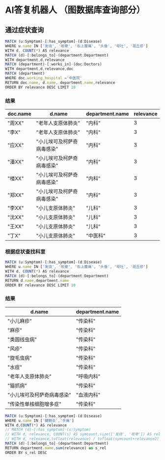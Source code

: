 # AI答复机器人 （图数据库查询部分）

## 通过症状查询

```js
MATCH (u:Symptom)-[:has_symptom]-(d:Disease)
WHERE u.name IN ['发烧', '咳嗽', '右上腹痛', '头昏', '呕吐', '斑丘疹']
WITH d, COUNT(*) AS relevance
MATCH (d)-[:belongs_to]-(department:Department)
WITH department,d,relevance
MATCH (department)-[:works_in]-(doc:Doctors)
WITH department,d,relevance,doc
MATCH (department)
WHERE doc.working_hospital ='中医院'
RETURN doc.name, d.name, department.name,relevance 
ORDER BY relevance DESC LIMIT 10
``````
### 结果
<center>
<table>
<thead>
  <tr>
    <th>doc.name</th>
    <th>d.name</th>
    <th>department.name</th>
    <th>relevance</th>
  </tr>
</thead>
<tbody>
  <tr>
    <td>"周XX"</td>
    <td>"老年人支原体肺炎"</td>
    <td>"内科"</td>
    <td>3</td>
  </tr>
  <tr>
    <td>"李X"</td>
    <td>"老年人支原体肺炎"</td>
    <td>"内科"</td>
    <td>3</td>
  </tr>
  <tr>
    <td>"应XX"</td>
    <td>"小儿埃可及柯萨奇病毒感染"</td>
    <td>"内科"</td>
    <td>3</td>
  </tr>
  <tr>
    <td>"潘XX"</td>
    <td>"小儿埃可及柯萨奇病毒感染"</td>
    <td>"内科"</td>
    <td>3</td>
  </tr>
  <tr>
    <td>"楼XX"</td>
    <td>"小儿埃可及柯萨奇病毒感染"</td>
    <td>"内科"</td>
    <td>3</td>
  </tr>
  <tr>
    <td>"郑XX"</td>
    <td>"小儿埃可及柯萨奇病毒感染"</td>
    <td>"内科"</td>
    <td>3</td>
  </tr>
  <tr>
    <td>"李XX"</td>
    <td>"小儿支原体肺炎"</td>
    <td>"儿科"</td>
    <td>3</td>
  </tr>
  <tr>
    <td>"沈XX"</td>
    <td>"小儿支原体肺炎"</td>
    <td>"儿科"</td>
    <td>3</td>
  </tr>
  <tr>
    <td>"王XX"</td>
    <td>"小儿支原体肺炎"</td>
    <td>"儿科"</td>
    <td>3</td>
  </tr>
  <tr>
    <td>"丁X"</td>
    <td>"小儿支原体肺炎"</td>
    <td>"中医科"</td>
    <td>3</td>
  </tr>
</tbody>
</table>
</center>

### 根据症状查找科室

```js
MATCH (u:Symptom)-[:has_symptom]-(d:Disease)
WHERE u.name IN ['发烧', '咳嗽', '右上腹痛', '头昏', '呕吐', '斑丘疹']
WITH d, COUNT(*) AS relevance
MATCH (d)-[:belongs_to]-(department:Department)
RETURN d.name,department.name
ORDER BY relevance DESC LIMIT 10
```
### 结果
<center>
<table>
<thead>
  <tr>
    <th>d.name</th>
    <th>department.name</th>
  </tr>
</thead>
<tbody>
  <tr>
    <td>"小儿麻疹"</td>
    <td>"传染科"</td>
  </tr>
  <tr>
    <td>"麻疹"</td>
    <td>"传染科"</td>
  </tr>
  <tr>
    <td>"类圆线虫病"</td>
    <td>"传染科"</td>
  </tr>
  <tr>
    <td>"风疹"</td>
    <td>"传染科"</td>
  </tr>
  <tr>
    <td>"旋毛虫病"</td>
    <td>"传染科"</td>
  </tr>
  <tr>
    <td>"水痘"</td>
    <td>"传染科"</td>
  </tr>
  <tr>
    <td>"老年人支原体肺炎"</td>
    <td>"呼吸内科"</td>
  </tr>
  <tr>
    <td>"猫抓病"</td>
    <td>"传染科"</td>
  </tr>
  <tr>
    <td>"小儿埃可及柯萨奇病毒感染"</td>
    <td>"血液内科"</td>
  </tr>
  <tr>
    <td>"传染性单核细胞增多症"</td>
    <td>"传染科"</td>
  </tr>
</tbody>
</table>
</center>


```js
MATCH (u:Symptom)-[:has_symptom]-(d:Disease)
WHERE u.name IN ['腱鞘炎','手痛'] 
WITH d,COUNT(*) AS relevance
// MATCH (d)-[:has_symptom]-(s:Symptom)
// WITH d, relevance, COUNT(s) AS symcount,size(['发烧', '咳嗽']) AS relevance2
// WITH d, relevance,tofloat(relevance) / tofloat(symcount+relevance2) AS relevance_ratio
MATCH (d)-[:belongs_to]-(department:Department)
RETURN department.name,sum(relevance) as s_rel
ORDER BY s_rel DESC 
```
